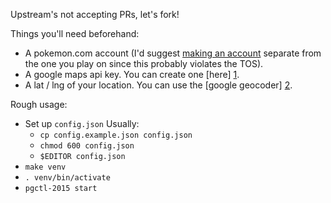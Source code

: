 Upstream's not accepting PRs, let's fork!

Things you'll need beforehand:
- A pokemon.com account (I'd suggest [making an account][3] separate from the one
  you play on since this probably violates the TOS).
- A google maps api key.  You can create one [here] [1].
- A lat / lng of your location. You can use the [google geocoder] [2].

Rough usage:

- Set up `config.json`
    Usually:
    - `cp config.example.json config.json`
    - `chmod 600 config.json`
    - `$EDITOR config.json`
- `make venv`
- `. venv/bin/activate`
- `pgctl-2015 start`


[1]: https://console.developers.google.com/flows/enableapi?apiid=maps_backend,geocoding_backend,directions_backend,distance_matrix_backend,elevation_backend,places_backend&keyType=CLIENT_SIDE&reusekey=true
[2]: https://developers.google.com/maps/documentation/utils/geocoder/
[3]: https://club.pokemon.com/us/pokemon-trainer-club/sign-up/
